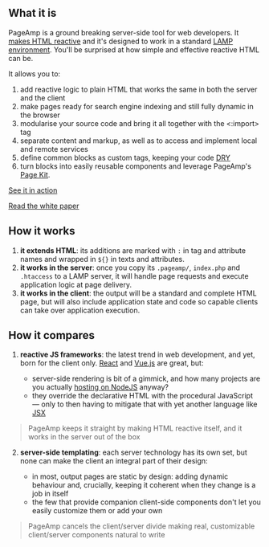 ## What it is

PageAmp is a ground breaking server-side tool for web developers. It [makes HTML reactive](https://github.com/ubimate/pageamp/wiki/White-Paper) and it's designed to work in a standard [LAMP environment](https://en.wikipedia.org/wiki/LAMP_(software_bundle)). You'll be surprised at how simple and effective reactive HTML can be.

It allows you to:

1. add reactive logic to plain HTML that works the same in both the server and the client
2. make pages ready for search engine indexing and still fully dynamic in the browser
3. modularise your source code and bring it all together with the <:import> tag
4. separate content and markup, as well as to access and implement local and remote services
5. define common blocks as custom tags, keeping your code [DRY](https://en.wikipedia.org/wiki/Don%27t_repeat_yourself)
6. turn blocks into easily reusable components and leverage PageAmp's [Page Kit](http://devel.ubimate.com/).

[See it in action](http://pageamp.org/#see-it-in-action)

[Read the white paper](https://github.com/ubimate/pageamp/wiki/White-Paper)

## How it works

1. **it extends HTML**: its additions are marked with `:` in tag and attribute names and wrapped in `${}` in texts and attributes.
2. **it works in the server**: once you copy its `.pageamp/`, `index.php` and `.htaccess` to a LAMP server, it will handle page requests and execute application logic at page delivery.
3. **it works in the client**: the output will be a standard and complete HTML page, but will also include application state and code so capable clients can take over application execution.

## How it compares

1. **reactive JS frameworks**: the latest trend in web development, and yet, born for the client only. [React](https://reactjs.org/) and [Vue.js](https://vuejs.org/) are great, but:

   * server-side rendering is bit of a gimmick, and how many projects are you actually [hosting on NodeJS](https://w3techs.com/technologies/overview/programming_language/all) anyway?
   * they override the declarative HTML with the procedural JavaScript — only to then having to mitigate that with yet another language like [JSX](https://reactjs.org/docs/introducing-jsx.html)

> PageAmp keeps it straight by making HTML reactive itself, and it works in the server out of the box

2. **server-side templating**: each server technology has its own set, but none can make the client an integral part of their design:

   * in most, output pages are static by design: adding dynamic behaviour and, crucially, keeping it coherent when they change is a job in itself
   * the few that provide companion client-side components don't let you easily customize them or add your own

> PageAmp cancels the client/server divide making real, customizable client/server components natural to write
